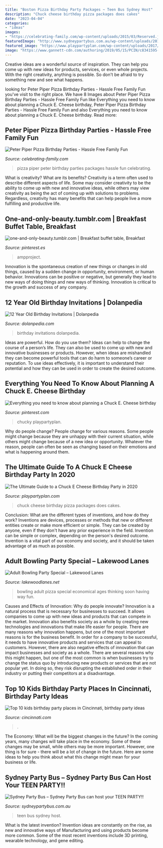 ```yaml
---
title: "Boston Pizza Birthday Party Packages ~ Teen Bus Sydney Host"
description: "Chuck cheese birthday pizza packages does cakes"
date: "2023-04-04"
categories:
- "ideas"
images:
- "https://celebrating-family.com/wp-content/uploads/2015/03/Reserved.jpg"
featuredImage: "http://www.sydneypartybus.com.au/wp-content/uploads/2016/04/IMG_7994.jpg"
featured_image: "https://www.playpartyplan.com/wp-content/uploads/2017/01/Chuck-E-Cheese-Birthday-Party-5.jpg"
image: "https://www.gannett-cdn.com/authoring/2019/05/15/PCIN/c8341595-6152-4bc6-88c7-6cf279486485-022018_0197MA.jpg?width=660&amp;height=440&amp;fit=crop&amp;format=pjpg&amp;auto=webp"
---
```



Creative ideas are a wonderful source of inspiration. They can help you come up with new ideas for products, services, or even whole projects. With the right creativity, anything is possible. So don't be afraid to try something new and see what happens.

	

		
looking for Peter Piper Pizza Birthday Parties - Hassle Free Family Fun you've visit to the right place. We have 8 Images about Peter Piper Pizza Birthday Parties - Hassle Free Family Fun like Everything you need to know about planning a Chuck E. Cheese birthday, Peter Piper Pizza Birthday Parties - Hassle Free Family Fun and also Everything you need to know about planning a Chuck E. Cheese birthday. Read more:
		
    
## Peter Piper Pizza Birthday Parties - Hassle Free Family Fun

<img loading=lazy src="https://celebrating-family.com/wp-content/uploads/2015/03/Reserved.jpg" onerror="this.onerror=null;this.src='https://tse2.mm.bing.net/th?id=OIP.uQ9Fm2nn5p1d4Cc9_itTKwHaIF&amp;pid=15.1';" alt="Peter Piper Pizza Birthday Parties - Hassle Free Family Fun">

_Source: celebrating-family.com_

>pizza piper peter birthday parties packages hassle fun celebrating. 

	

What is creativity? What are its benefits?
Creativity is a term often used to describe different aspects of life. Some may consider creativity to be the ability to come up with new and innovative ideas, while others may view creativity as being the act of coming up with solutions to problems. Regardless, creativity has many benefits that can help people live a more fulfilling and productive life.

    
## One-and-only-beauty.tumblr.com | Breakfast Buffet Table, Breakfast

<img loading=lazy src="https://i.pinimg.com/originals/e5/02/e7/e502e78c9814cf3c8d0e033265fe3d67.png" onerror="this.onerror=null;this.src='https://tse3.mm.bing.net/th?id=OIP.prNO8qTb6-cXAaUror5azQHaHa&amp;pid=15.1';" alt="one-and-only-beauty.tumblr.com | Breakfast buffet table, Breakfast">

_Source: pinterest.es_

>ampproject. 

	

Innovation is the spontaneous creation of new things or changes in old things, caused by a sudden change in opportunity, environment, or human behavior. Innovations can be positive or negative, but generally they lead to new ways of doing things and new ways of thinking. Innovation is critical to the growth and success of any company.

    
## 12 Year Old Birthday Invitations | Dolanpedia

<img loading=lazy src="http://www.dolanpedia.com/wp-content/uploads/2016/03/twelve4.jpg" onerror="this.onerror=null;this.src='https://tse3.mm.bing.net/th?id=OIP.xMb9xvmnbrRRWv2U8466xAHaHh&amp;pid=15.1';" alt="12 Year Old Birthday Invitations | Dolanpedia">

_Source: dolanpedia.com_

>birthday invitations dolanpedia. 

	

Ideas are powerful. How do you use them?
Ideas can help to change the course of a person’s life. They can also be used to come up with new and innovative businesses or products. However, when ideas are mishandled they can become powerful tools that can do harm to someone’s career or reputation. To use ideas effectively, it is important to understand their potential and how they can be used in order to create the desired outcome.

    
## Everything You Need To Know About Planning A Chuck E. Cheese Birthday

<img loading=lazy src="https://i.pinimg.com/736x/8c/e5/e7/8ce5e7a68c2106ff6c5e6ceaa718936c.jpg" onerror="this.onerror=null;this.src='https://tse2.mm.bing.net/th?id=OIP.HsdQF5139pxjyVTwtmhOMwHaPr&amp;pid=15.1';" alt="Everything you need to know about planning a Chuck E. Cheese birthday">

_Source: pinterest.com_

>chucky playpartyplan. 

	

Why do people change?
People change for various reasons. Some people might change because they are unhappy with their current situation, while others might change because of a new idea or opportunity. Whatever the reason, people can often be seen as changing based on their emotions and what is happening around them.

    
## The Ultimate Guide To A Chuck E Cheese Birthday Party In 2020

<img loading=lazy src="https://www.playpartyplan.com/wp-content/uploads/2017/01/Chuck-E-Cheese-Birthday-Party-5.jpg" onerror="this.onerror=null;this.src='https://tse1.mm.bing.net/th?id=OIP.59TF6XNTvZiqTrS-5K0jFgHaE8&amp;pid=15.1';" alt="The Ultimate Guide to a Chuck E Cheese Birthday Party in 2020">

_Source: playpartyplan.com_

>chuck cheese birthday pizza packages does cakes. 

	

Conclusion: What are the different types of inventions, and how do they work?
Inventions are devices, processes or methods that new or different entities create or make more efficient or simple. They can be created by anyone, even if they don't have any prior experience in the field. Invention can be simple or complex, depending on the person's desired outcome. Invention is a vital part of our economy and society, and it should be taken advantage of as much as possible.

    
## Adult Bowling Party Special – Lakewood Lanes

<img loading=lazy src="http://lakewoodlanes.net/bowl/wp-content/uploads/2016/02/adult-pizza-party-front-half-page-RGB.jpg" onerror="this.onerror=null;this.src='https://tse2.mm.bing.net/th?id=OIP.WaAfj1dI4IXncey5iWf02QHaLR&amp;pid=15.1';" alt="Adult Bowling Party Special – Lakewood Lanes">

_Source: lakewoodlanes.net_

>bowling adult pizza special economical ages thinking soon having way fun. 

	

Causes and Effects of Innovation: Why do people innovate?
Innovation is a natural process that is necessary for businesses to succeed. It allows companies to come up with new ideas and products that can compete in the market. Innovation also benefits society as a whole by creating new technologies and innovations that make life easier for people. There are many reasons why innovation happens, but one of the most important reasons is for the business benefit. In order for a company to be successful, it needs to have innovative products and services that can appeal to customers. However, there are also negative effects of innovation that can impact businesses and society as a whole. There are several reasons why this might happen, but one of the most common is when businesses try to change the status quo by introducing new products or services that are not popular yet. In doing so, they risk disrupting the established order in their industry or putting their competitors at a disadvantage.

    
## Top 10 Kids Birthday Party Places In Cincinnati, Birthday Party Ideas

<img loading=lazy src="https://www.gannett-cdn.com/authoring/2019/05/15/PCIN/c8341595-6152-4bc6-88c7-6cf279486485-022018_0197MA.jpg?width=660&amp;height=440&amp;fit=crop&amp;format=pjpg&amp;auto=webp" onerror="this.onerror=null;this.src='https://tse3.mm.bing.net/th?id=OIP.g8JQfEOTMHb4TkA8V84vEgHaE8&amp;pid=15.1';" alt="Top 10 kids birthday party places in Cincinnati, birthday party ideas">

_Source: cincinnati.com_

>. 

	

The Economy: What will be the biggest changes in the future?
In the coming years, many changes will take place in the economy. Some of these changes may be small, while others may be more important. However, one thing is for sure - there will be a lot of change in the future. Here are some ideas to help you think about what this change might mean for your business or life.

    
## Sydney Party Bus – Sydney Party Bus Can Host Your TEEN PARTY!!

<img loading=lazy src="http://www.sydneypartybus.com.au/wp-content/uploads/2016/04/IMG_7994.jpg" onerror="this.onerror=null;this.src='https://tse2.mm.bing.net/th?id=OIP.KQ6Er5HSZSK7-6tsW3BM_AHaE8&amp;pid=15.1';" alt="Sydney Party Bus – Sydney Party Bus can host your TEEN PARTY!!">

_Source: sydneypartybus.com.au_

>teen bus sydney host. 

	

What is the latest invention?
Invention ideas are constantly on the rise, as new and innovative ways of Manufacturing and using products become more common. Some of the most recent inventions include 3D printing, wearable technology, and gene editing.

